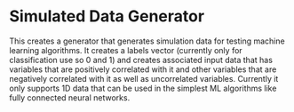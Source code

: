 # Simulated Data Generator
This creates a generator that generates simulation data for testing machine learning algorithms.
It creates a labels vector (currently only for classification use so 0 and 1) and creates associated input data that
has variables that are positively correlated with it and other variables that are negatively correlated with it as well
as uncorrelated variables. Currently it only supports 1D data that can be used in the simplest ML algorithms like
fully connected neural networks. 